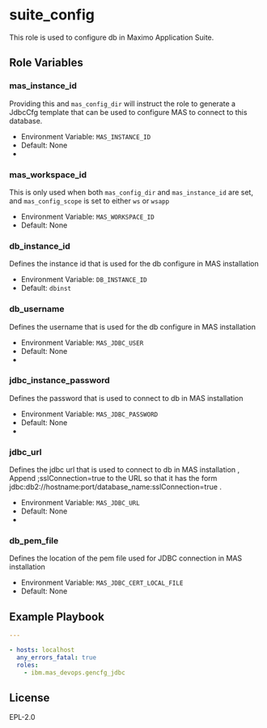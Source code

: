 suite_config
============

This role is used to configure db in Maximo Application Suite.

Role Variables
--------------

### mas_instance_id
Providing this and `mas_config_dir` will instruct the role to generate a JdbcCfg template that can be used to configure MAS to connect to this database.

- Environment Variable: `MAS_INSTANCE_ID`
- Default: None
- 
### mas_workspace_id
This is only used when both `mas_config_dir` and `mas_instance_id` are set, and `mas_config_scope` is set to either `ws` or `wsapp`

- Environment Variable: `MAS_WORKSPACE_ID`
- Default: None

### db_instance_id
Defines the instance id that is used for the db configure in MAS installation

- Environment Variable: `DB_INSTANCE_ID`
- Default: `dbinst`

### db_username
Defines the username that is used for the db configure in MAS installation

- Environment Variable: `MAS_JDBC_USER`
- Default: None
- 
### jdbc_instance_password
Defines the password that is used to connect to db in MAS installation

- Environment Variable: `MAS_JDBC_PASSWORD`
- Default: None
- 
### jdbc_url
Defines the jdbc url  that is used to connect to db in MAS installation , Append ;sslConnection=true to the URL so that it has the form jdbc:db2://hostname:port/database_name:sslConnection=true .

- Environment Variable: `MAS_JDBC_URL`
- Default: None
- 
### db_pem_file
Defines the location of the pem file used for JDBC connection in MAS installation

- Environment Variable: `MAS_JDBC_CERT_LOCAL_FILE`
- Default: None

Example Playbook
----------------

```yaml
---

- hosts: localhost
  any_errors_fatal: true  
  roles:
    - ibm.mas_devops.gencfg_jdbc
```

License
-------

EPL-2.0
